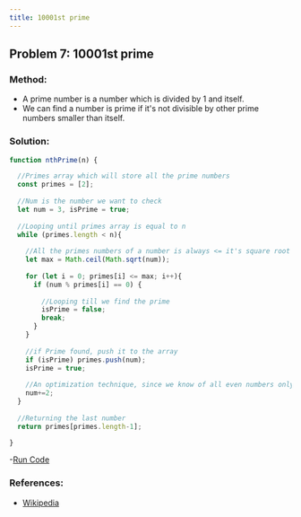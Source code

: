 ```yaml
---
title: 10001st prime
---
```

## Problem 7: 10001st prime
### Method:
- A prime number is a number which is divided by 1 and itself.
- We can find a number is prime if it's not divisible by other prime numbers smaller than itself.

### Solution:
```js
function nthPrime(n) {

  //Primes array which will store all the prime numbers
  const primes = [2];
  
  //Num is the number we want to check
  let num = 3, isPrime = true;
  
  //Looping until primes array is equal to n
  while (primes.length < n){
  
    //All the primes numbers of a number is always <= it's square root
    let max = Math.ceil(Math.sqrt(num));
    
    for (let i = 0; primes[i] <= max; i++){
      if (num % primes[i] == 0) {
        
        //Looping till we find the prime
        isPrime = false;
        break;
      }
    }
    
    //if Prime found, push it to the array
    if (isPrime) primes.push(num);
    isPrime = true;
    
    //An optimization technique, since we know of all even numbers only 2 is a prime number, we can skip the rest
    num+=2;
  }
  
  //Returning the last number
  return primes[primes.length-1];

}
```
-[Run Code](https://repl.it/@ezioda004/Project-Euler-Problem-7-10001st-prime)
### References:
- [Wikipedia](https://en.wikipedia.org/wiki/Prime_number)
